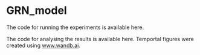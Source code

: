 # GRN_model

The code for running the experiments is available here.

The code for analysing the results is available here. Temportal figures were created using www.wandb.ai.
